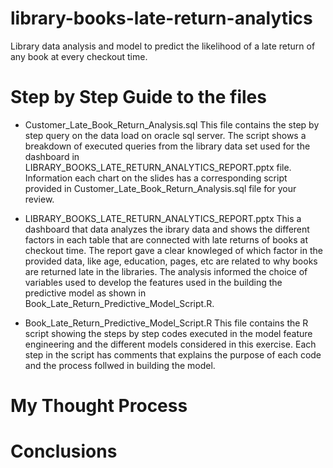 # library-books-late-return-analytics
Library data analysis and model to predict the likelihood of a late return of any book at every checkout time.


# Step by Step Guide to the files
- Customer_Late_Book_Return_Analysis.sql
This file contains the step by step query on the data load on oracle sql server.
The script shows a breakdown of executed queries from the library data set used for the dashboard in LIBRARY_BOOKS_LATE_RETURN_ANALYTICS_REPORT.pptx file.
Information each chart on the slides has a corresponding script provided in Customer_Late_Book_Return_Analysis.sql file for your review.

- LIBRARY_BOOKS_LATE_RETURN_ANALYTICS_REPORT.pptx
This a dashboard that data analyzes the ibrary data and shows the different factors in each table that are connected with late returns of books at checkout time.
The report gave a clear knowleged of which factor in the provided data, like age, education, pages, etc are related to why books are returned late in the libraries.
The analysis informed the choice of variables used to develop the features used in the building the predictive model as shown in Book_Late_Return_Predictive_Model_Script.R.

- Book_Late_Return_Predictive_Model_Script.R
This file contains the R script showing the steps by step codes executed in the model feature engineering and the different models considered in this exercise.
Each step in the script has comments that explains the purpose of each code and the process follwed in building the model.


# My Thought Process 

# Conclusions


